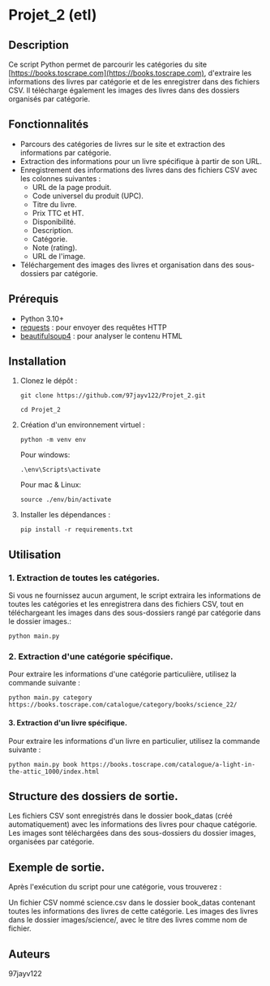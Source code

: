 # Projet_2 (etl)

## Description

Ce script Python permet de parcourir les catégories du site [https://books.toscrape.com](https://books.toscrape.com), d'extraire les informations des livres par catégorie et de les enregistrer dans des fichiers CSV. Il télécharge également les images des livres dans des dossiers organisés par catégorie.

## Fonctionnalités

- Parcours des catégories de livres sur le site et extraction des informations par catégorie.
- Extraction des informations pour un livre spécifique à partir de son URL.
- Enregistrement des informations des livres dans des fichiers CSV avec les colonnes suivantes :
  - URL de la page produit.
  - Code universel du produit (UPC).
  - Titre du livre.
  - Prix TTC et HT.
  - Disponibilité.
  - Description.
  - Catégorie.
  - Note (rating).
  - URL de l'image.
- Téléchargement des images des livres et organisation dans des sous-dossiers par catégorie.

## Prérequis

- Python 3.10+
- [requests](https://pypi.org/project/requests/) : pour envoyer des requêtes HTTP
- [beautifulsoup4](https://pypi.org/project/beautifulsoup4/) : pour analyser le contenu HTML

## Installation

1. Clonez le dépôt :
   
   `git clone https://github.com/97jayv122/Projet_2.git`

   `cd Projet_2`

3. Création d'un environnement virtuel :

   `python -m venv env`

      Pour windows:

      `.\env\Scripts\activate`

      Pour mac & Linux:

      `source ./env/bin/activate`

2. Installer les dépendances :
   
   `pip install -r requirements.txt`

## Utilisation
### 1. Extraction de toutes les catégories.
   
   Si vous ne fournissez aucun argument, le script extraira les informations de toutes les catégories et les enregistrera dans des fichiers CSV,
   tout en téléchargeant les images dans des sous-dossiers rangé par catégorie dans le dossier images.:

   `python main.py`

### 2. Extraction d'une catégorie spécifique.

   Pour extraire les informations d'une catégorie particulière, utilisez la commande suivante :

   `python main.py category https://books.toscrape.com/catalogue/category/books/science_22/`

#### 3. Extraction d'un livre spécifique.

   Pour extraire les informations d'un livre en particulier, utilisez la commande suivante :

   `python main.py book https://books.toscrape.com/catalogue/a-light-in-the-attic_1000/index.html`

## Structure des dossiers de sortie.

Les fichiers CSV sont enregistrés dans le dossier book_datas (créé automatiquement) avec les informations des livres pour chaque catégorie.
Les images sont téléchargées dans des sous-dossiers du dossier images, organisées par catégorie.

## Exemple de sortie.

Après l'exécution du script pour une catégorie, vous trouverez :

Un fichier CSV nommé science.csv dans le dossier book_datas contenant toutes les informations des livres de cette catégorie.
Les images des livres dans le dossier images/science/, avec le titre des livres comme nom de fichier.

## Auteurs

97jayv122
